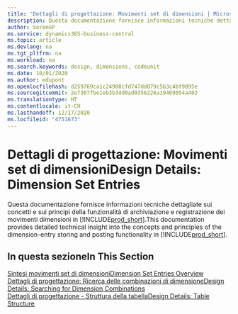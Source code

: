 ```yaml
---
title: 'Dettagli di progettazione: Movimenti set di dimensioni | Microsoft Docs'
description: Questa documentazione fornisce informazioni tecniche dettagliate sui concetti e sui principi utilizzati per riprogettare la funzionalità di archiviazione e registrazione dei movimenti dimensioni.
author: SorenGP
ms.service: dynamics365-business-central
ms.topic: article
ms.devlang: na
ms.tgt_pltfrm: na
ms.workload: na
ms.search.keywords: design, dimensions, codeunit
ms.date: 10/01/2020
ms.author: edupont
ms.openlocfilehash: d259769ca1c24908cfd747dd079c5b3c4bf9895e
ms.sourcegitcommit: 2e7307fbe1eb3b34d0ad9356226a19409054a402
ms.translationtype: HT
ms.contentlocale: it-CH
ms.lasthandoff: 12/17/2020
ms.locfileid: "4751673"
---
```

# <a name="design-details-dimension-set-entries"></a><span data-ttu-id="2dbc0-103">Dettagli di progettazione: Movimenti set di dimensioni</span><span class="sxs-lookup"><span data-stu-id="2dbc0-103">Design Details: Dimension Set Entries</span></span>
<span data-ttu-id="2dbc0-104">Questa documentazione fornisce informazioni tecniche dettagliate sui concetti e sui principi della funzionalità di archiviazione e registrazione dei movimenti dimensioni in [!INCLUDE[prod_short](includes/prod_short.md)].</span><span class="sxs-lookup"><span data-stu-id="2dbc0-104">This documentation provides detailed technical insight into the concepts and principles of the dimension-entry storing and posting functionality in [!INCLUDE[prod_short](includes/prod_short.md)].</span></span>

## <a name="in-this-section"></a><span data-ttu-id="2dbc0-105">In questa sezione</span><span class="sxs-lookup"><span data-stu-id="2dbc0-105">In This Section</span></span>  
[<span data-ttu-id="2dbc0-106">Sintesi movimenti set di dimensioni</span><span class="sxs-lookup"><span data-stu-id="2dbc0-106">Dimension Set Entries Overview</span></span>](design-details-dimension-set-entries-overview.md)  
[<span data-ttu-id="2dbc0-107">Dettagli di progettazione: Ricerca delle combinazioni di dimensione</span><span class="sxs-lookup"><span data-stu-id="2dbc0-107">Design Details: Searching for Dimension Combinations</span></span>](design-details-searching-for-dimension-combinations.md)  
[<span data-ttu-id="2dbc0-108">Dettagli di progettazione - Struttura della tabella</span><span class="sxs-lookup"><span data-stu-id="2dbc0-108">Design Details: Table Structure</span></span>](design-details-table-structure.md)  
